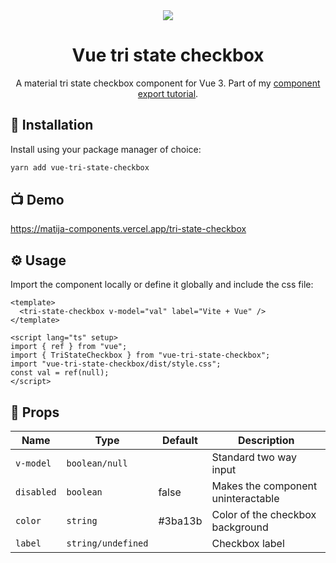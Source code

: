 <div align="center">
  <img src="https://github.com/MatijaNovosel/tri-state-checkbox/assets/36193643/3d93f8b2-7f57-41b9-9bb2-dce3b79b051b" />
</div>

<h1 align=center>Vue tri state checkbox</h1>
<p align=center>A material tri state checkbox component for Vue 3. Part of my <a href="https://dev.to/matijanovosel/making-and-distributing-a-ui-component-with-vue-3-and-vite-12lk"> component export tutorial</a>.</p>

## 🚀 Installation

Install using your package manager of choice:

```bash
yarn add vue-tri-state-checkbox
```

## 📺 Demo

https://matija-components.vercel.app/tri-state-checkbox

## ⚙️ Usage

Import the component locally or define it globally and include the css file:

```vue
<template>
  <tri-state-checkbox v-model="val" label="Vite + Vue" />
</template>

<script lang="ts" setup>
import { ref } from "vue";
import { TriStateCheckbox } from "vue-tri-state-checkbox";
import "vue-tri-state-checkbox/dist/style.css";
const val = ref(null);
</script>
```

## 📃 Props

| Name       | Type               | Default | Description                        |
| ---------- | ------------------ | ------- | ---------------------------------- |
| `v-model`  | `boolean/null`     |         | Standard two way input             |
| `disabled` | `boolean`          | false   | Makes the component uninteractable |
| `color`    | `string`           | #3ba13b | Color of the checkbox background   |
| `label`    | `string/undefined` |         | Checkbox label                     |
